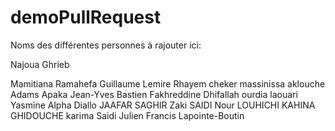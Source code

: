 # demoPullRequest


Noms des différentes personnes à rajouter ici:

Najoua Ghrieb


Mamitiana Ramahefa
Guillaume Lemire
Rhayem cheker
massinissa aklouche
Adams Apaka
Jean-Yves Bastien
Fakhreddine Dhifallah
ourdia laouari
Yasmine
Alpha Diallo
JAAFAR SAGHIR
Zaki SAIDI
Nour LOUHICHI
KAHINA GHIDOUCHE
karima Saidi
Julien
Francis Lapointe-Boutin




